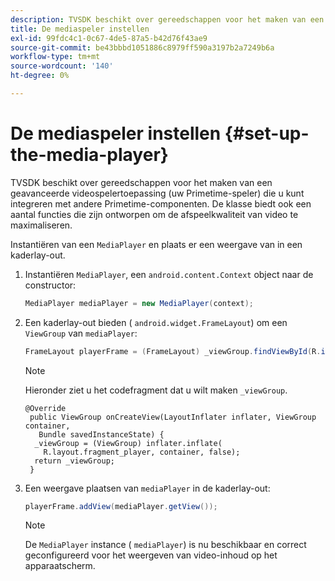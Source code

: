 ```yaml
---
description: TVSDK beschikt over gereedschappen voor het maken van een geavanceerde videospelertoepassing (uw Primetime-speler) die u kunt integreren met andere Primetime-componenten. De klasse biedt ook een aantal functies die zijn ontworpen om de afspeelkwaliteit van video te maximaliseren.
title: De mediaspeler instellen
exl-id: 99fdc4c1-0c67-4de5-87a5-b42d76f43ae9
source-git-commit: be43bbbd1051886c8979ff590a3197b2a7249b6a
workflow-type: tm+mt
source-wordcount: '140'
ht-degree: 0%

---
```


# De mediaspeler instellen {#set-up-the-media-player}

TVSDK beschikt over gereedschappen voor het maken van een geavanceerde videospelertoepassing (uw Primetime-speler) die u kunt integreren met andere Primetime-componenten. De klasse biedt ook een aantal functies die zijn ontworpen om de afspeelkwaliteit van video te maximaliseren.

<!--<a id="section_1FE83A68DE624F20B52C0959851F5699"></a>-->

Instantiëren van een `MediaPlayer` en plaats er een weergave van in een kaderlay-out.

1. Instantiëren `MediaPlayer`, een `android.content.Context` object naar de constructor:

   ```java
   MediaPlayer mediaPlayer = new MediaPlayer(context);
   ```

1. Een kaderlay-out bieden ( `android.widget.FrameLayout`) om een `ViewGroup` van `mediaPlayer`:

   ```java
   FrameLayout playerFrame = (FrameLayout) _viewGroup.findViewById(R.id.playerFrame);
   ```

   >[!NOTE]
   >
   >Hieronder ziet u het codefragment dat u wilt maken `_viewGroup`.

   ```
   @Override 
    public ViewGroup onCreateView(LayoutInflater inflater, ViewGroup container, 
      Bundle savedInstanceState) { 
     _viewGroup = (ViewGroup) inflater.inflate( 
       R.layout.fragment_player, container, false); 
     return _viewGroup; 
    }
   ```

1. Een weergave plaatsen van `mediaPlayer` in de kaderlay-out:

   ```java
   playerFrame.addView(mediaPlayer.getView());
   ```

   >[!NOTE]
   >
   >De `MediaPlayer` instance ( `mediaPlayer`) is nu beschikbaar en correct geconfigureerd voor het weergeven van video-inhoud op het apparaatscherm.
